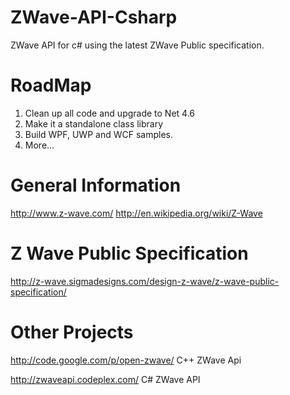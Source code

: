 
# ZWave-API-Csharp
ZWave API for c# using the latest ZWave Public specification.

# RoadMap
1. Clean up all code and upgrade to Net 4.6
2. Make it a standalone class library
3. Build WPF, UWP and WCF samples.
4. More...

# General Information
http://www.z-wave.com/ 
http://en.wikipedia.org/wiki/Z-Wave

# Z Wave Public Specification
http://z-wave.sigmadesigns.com/design-z-wave/z-wave-public-specification/

# Other Projects

http://code.google.com/p/open-zwave/ C++ ZWave Api

http://zwaveapi.codeplex.com/ C# ZWave API
